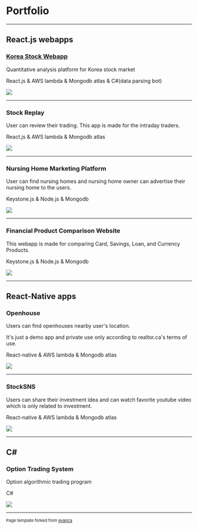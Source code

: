 # Portfolio

---

## React.js webapps

### [Korea Stock Webapp](http://lowpbr.surge.sh/)

Quantitative analysis platform for Korea stock market

React.js & AWS lambda & Mongodb atlas & C#(data parsing bot)

<img src="images/lowpbr.gif?raw=true"/>

---

### Stock Replay

User can review their trading. This app is made for the intraday traders.

React.js & AWS lambda & Mongodb atlas

<img src="images/stockreplay.gif?raw=true"/>

---

### Nursing Home Marketing Platform

User can find nursing homes and nursing home owner can advertise their nursing home to the users.

Keystone.js & Node.js & Mongodb

<img src="images/silvermoa4.PNG?raw=true"/>

---

### Financial Product Comparison Website

This webapp is made for comparing Card, Savings, Loan, and Currency Products.

Keystone.js & Node.js & Mongodb

<img src="images/atmarket3.PNG?raw=true"/>

---

## React-Native apps

### Openhouse

Users can find openhouses nearby user's location.

It's just a demo app and private use only according to realtor.ca's terms of use.

React-native & AWS lambda & Mongodb atlas

<img src="images/openhouse.gif?raw=true"/>

---

### StockSNS

Users can share their investment idea and can watch favorite youtube video which is only related to investment.

React-native & AWS lambda & Mongodb atlas

<img src="images/stockSNS.gif?raw=true"/>

---

## C<i>#</i>

### Option Trading System

Option algorithmic trading program

C#

<img src="images/tradingsystem.PNG?raw=true"/>

---

<p style="font-size:11px">Page template forked from <a href="https://github.com/evanca/quick-portfolio">evanca</a></p>
<!-- Remove above link if you don't want to attibute -->
